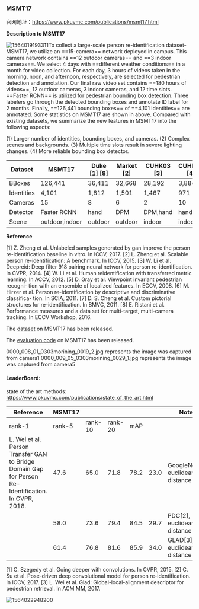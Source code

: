 ### **MSMT17**

官网地址：https://www.pkuvmc.com/publications/msmt17.html

**Description to MSMT17**

![1564019193311](D:\Notes\raw_images\1564019193311.png)To collect a large-scale person re-identification dataset-MSMT17, we utilize an ==15-camera== network deployed in campus. This camera network contains ==12 outdoor cameras== and ==3 indoor cameras==. We select 4 days with ==different weather conditions== in a month for video collection. For each day, 3 hours of videos taken in the morning, noon, and afternoon, respectively, are selected for pedestrian detection and annotation. Our final raw video set contains ==180 hours of videos==, 12 outdoor cameras, 3 indoor cameras, and 12 time slots. ==Faster RCNN== is utilized for pedestrian bounding box detection. Three labelers go through the detected bounding boxes and annotate ID label for 2 months. Finally, ==126,441 bounding boxes== of ==4,101 identities== are annotated. Some statistics on MSMT17 are shown in above. Compared with existing datasets, we summarize the new features in MSMT17 into the following aspects:

(1) Larger number of identities, bounding boxes, and cameras.
(2) Complex scenes and backgrounds.
(3) Multiple time slots result in severe lighting changes.
(4) More reliable bounding box detector.

| Dataset    | MSMT17         | Duke [1] [8] | Market [2] | CUHK03 [3] | CUHK01 [4] | VIPeR [5] | PRID [6] | CAVIAR [7] |
| ---------- | -------------- | ------------ | ---------- | ---------- | ---------- | --------- | -------- | ---------- |
| BBoxes     | 126,441        | 36,411       | 32,668     | 28,192     | 3,884      | 1,264     | 1,134    | 610        |
| Identities | 4,101          | 1,812        | 1,501      | 1,467      | 971        | 632       | 934      | 72         |
| Cameras    | 15             | 8            | 6          | 2          | 10         | 2         | 2        | 2          |
| Detector   | Faster RCNN    | hand         | DPM        | DPM,hand   | hand       | hand      | hand     | hand       |
| Scene      | outdoor,indoor | outdoor      | outdoor    | indoor     | indoor     | outdoor   | outdoor  | indoor     |

**Reference**

[1] Z. Zheng et al. Unlabeled samples generated by gan improve the person re-identification baseline in vitro. In ICCV, 2017.
[2] L. Zheng et al. Scalable person re-identification: A benchmark. In ICCV, 2015.
[3] W. Li et al. Deepreid: Deep filter 918 pairing neural network for person re-identification. In CVPR, 2014.
[4] W. Li et al. Human reidentification with transferred metric learning. In ACCV, 2012.
[5] D. Gray et al. Viewpoint invariant pedestrian recogni- tion with an ensemble of localized features. In ECCV, 2008.
[6] M. Hirzer et al. Person re-identification by descriptive and discriminative classifica- tion. In SCIA, 2011.
[7] D. S. Cheng et al. Custom pictorial structures for re-identification. In BMVC, 2011.
[8] E. Ristani et al. Performance measures and a data set for multi-target, multi-camera tracking. In ECCV Workshop, 2016.

The [dataset](https://docs.google.com/forms/d/e/1FAIpQLScIGhLvB2GzIXjX1oFW0tNUWxkbK2l0fYG5Q9vX93ls2BVsQw/viewform?usp=sf_link) on MSMT17 has been released. 

The [evaluation code](https://github.com/JoinWei-PKU/MSMT17_Evaluation) on MSMT17 has been released.  

0000_008_01_0303morining_0019_2.jpg represents the image was captured from camera1 
0000_009_05_0303morining_0029_1.jpg represents the image was captured from camera5

#### LeaderBoard:

state of the art methods: https://www.pkuvmc.com/publications/state_of_the_art.html

| **Reference**                                                | **MSMT17** |         |         |      |      | **Notes**                        |
| ------------------------------------------------------------ | ---------- | ------- | ------- | ---- | ---- | -------------------------------- |
| rank-1                                                       | rank-5     | rank-10 | rank-20 | mAP  |      |                                  |
| L. Wei et al. Person Transfer GAN to Bridge Domain Gap for Person Re-Identification. In CVPR, 2018. | 47.6       | 65.0    | 71.8    | 78.2 | 23.0 | GoogleNet[1], euclidean distance |
|                                                              | 58.0       | 73.6    | 79.4    | 84.5 | 29.7 | PDC[2], euclidean distance       |
|                                                              | 61.4       | 76.8    | 81.6    | 85.9 | 34.0 | GLAD[3], euclidean distance      |

[1] C. Szegedy et al. Going deeper with convolutions. In CVPR, 2015.
[2] C. Su et al. Pose-driven deep convolutional model for person re-identification. In ICCV, 2017.
[3] L. Wei et al. Glad: Global-local-alignment descriptor for pedestrian retrieval. In ACM MM, 2017.

![1564022948200](D:\Notes\raw_images\1564022948200.png)

 